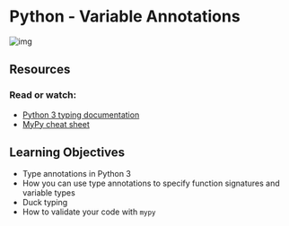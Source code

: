 # Python - Variable Annotations
![img](https://i.redd.it/y9y25tefi5401.png)

## Resources
### Read or watch:

- [Python 3 typing documentation](https://docs.python.org/3/library/typing.html)
- [MyPy cheat sheet](https://mypy.readthedocs.io/en/latest/cheat_sheet_py3.html)

## Learning Objectives
- Type annotations in Python 3
- How you can use type annotations to specify function signatures and variable types
- Duck typing
- How to validate your code with `mypy`